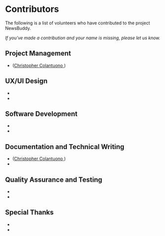 # Contributors

The following is a list of volunteers who have contributed to the project NewsBuddy. 

_If you've made a contribution and your name is missing, please let us know._

## Project Management

- ([Christopher Colantuono ](https://github.com/ServerDestroyer))


## UX/UI Design

- 
- 

## Software Development

- 
- 

## Documentation and Technical Writing

- ([Christopher Colantuono ](https://github.com/ServerDestroyer))
- 

## Quality Assurance and Testing

- 
- 

## Special Thanks

- 
- 
